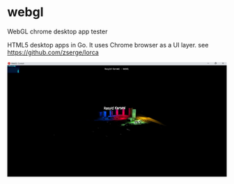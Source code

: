 # webgl
WebGL chrome desktop app tester

HTML5 desktop apps in Go. It uses Chrome browser as a UI layer.
see https://github.com/zserge/lorca


<div align="center">
<img  src="https://raw.githubusercontent.com/rasyidkaromi/webgl/master/screenshot.jpg"  width="780px" />
</div>
  
  
